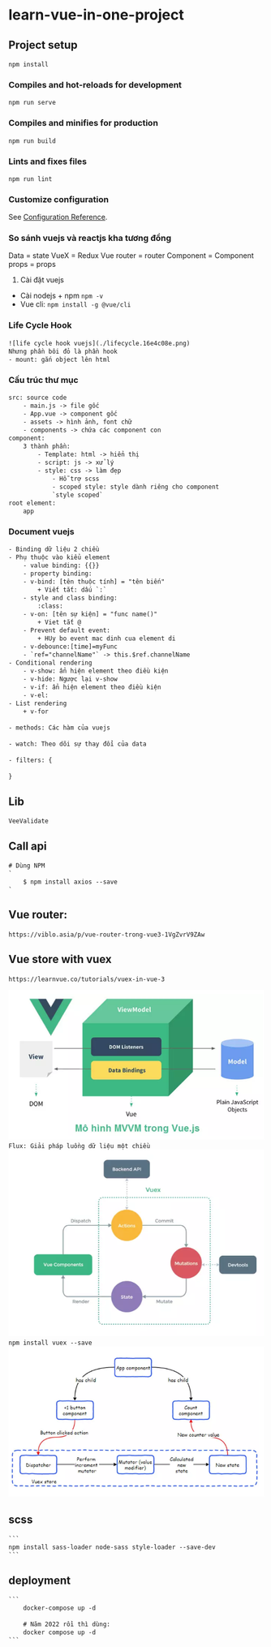 # learn-vue-in-one-project

## Project setup
```
npm install
```

### Compiles and hot-reloads for development
```
npm run serve
```

### Compiles and minifies for production
```
npm run build
```

### Lints and fixes files
```
npm run lint
```

### Customize configuration
See [Configuration Reference](https://cli.vuejs.org/config/).


### So sánh vuejs và reactjs kha tương đồng
Data  = state
VueX = Redux
Vue router = router
Component = Component
props = props

1. Cài đặt vuejs
- Cài nodejs + npm
	`npm -v`
- Vue cli:
	`npm install -g @vue/cli`

### Life Cycle Hook
    ![life cycle hook vuejs](./lifecycle.16e4c08e.png)
    Nhưng phần bôi đỏ là phần hook
    - mount: gắn object lên html

### Cấu trúc thư mục
    src: source code
        - main.js -> file gốc
        - App.vue -> component gốc
        - assets -> hình ảnh, font chữ
        - components -> chứa các component con
    component:
        3 thành phần:
            - Template: html -> hiển thị
            - script: js -> xử lý
            - style: css -> làm đẹp
                - Hỗ trợ scss
                - scoped style: style dành riêng cho component
                `style scoped`
    root element:
        app

### Document vuejs
    - Binding dữ liệu 2 chiều
    - Phụ thuộc vào kiểu element
        - value binding: {{}}
        - property binding:
        - v-bind: [tên thuộc tính] = "tên biến"
            + Viết tắt: dấu `:`
        - style and class binding:
            :class: 
        - v-on: [tên sự kiện] = "func name()"
            + Viet tắt @
        - Prevent default event:
            + HUy bo event mac dinh cua element di
        - v-debounce:[time]=myFunc
        - `ref="channelName"` -> this.$ref.channelName
    - Conditional rendering
        - v-show: ẩn hiện element theo điều kiện
        - v-hide: Ngược lại v-show
        - v-if: ẩn hiện element theo điều kiện
        - v-el:
    - List rendering
        + v-for

    - methods: Các hàm của vuejs

    - watch: Theo dõi sự thay đổi của data

    - filters: {

    }
## Lib
    VeeValidate

## Call api
    # Dùng NPM
    `
        $ npm install axios --save
    `

## Vue router:
    https://viblo.asia/p/vue-router-trong-vue3-1VgZvrV9ZAw

## Vue store with vuex
	https://learnvue.co/tutorials/vuex-in-vue-3
![img.png](img.png)
</br>`Flux: Giải pháp luồng dữ liệu một chiều`
![img_1.png](img_1.png)
</br>`npm install vuex --save`
![img_2.png](img_2.png)

## scss
	```
	npm install sass-loader node-sass style-loader --save-dev
	```


## deployment
	```
        docker-compose up -d

        # Năm 2022 rồi thì dùng:
        docker compose up -d
    ```